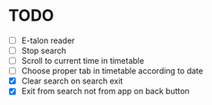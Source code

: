 # TODO

- [ ] E-talon reader
- [ ] Stop search
- [ ] Scroll to current time in timetable
- [ ] Choose proper tab in timetable according to date
- [x] Clear search on search exit
- [x] Exit from search not from app on back button
